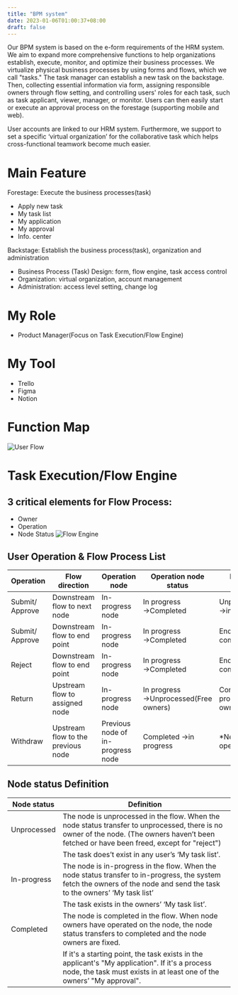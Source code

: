 ```yaml
---
title: "BPM system"
date: 2023-01-06T01:00:37+08:00
draft: false
---
```


Our BPM system is based on the e-form requirements of the HRM system. We aim to expand more comprehensive functions to help organizations establish, execute, monitor, and optimize their business processes.<!--more-->
We virtualize physical business processes by using forms and flows, which we call "tasks." The task manager can establish a new task on the backstage. Then, collecting essential information via form, assigning responsible owners through flow setting, and controlling users' roles for each task, such as task applicant, viewer, manager, or monitor. Users can then easily start or execute an approval process on the forestage (supporting mobile and web).

User accounts are linked to our HRM system. Furthermore, we support to set a specific ‘virtual organization’ for the collaborative task which helps cross-functional teamwork become much easier.

# **Main Feature**
Forestage: Execute the business processes(task)
- Apply new task
- My task list
- My application
- My approval
- Info. center

Backstage: Establish the business process(task), organization and administration
- Business Process (Task) Design: form, flow engine, task access control
- Organization: virtual organization, account management
- Administration: access level setting, change log

# **My Role**
- Product Manager(Focus on Task Execution/Flow Engine)

# **My Tool**
- Trello
- Figma
- Notion

# **Function Map**
![User Flow](https://drive.google.com/uc?export=view&id=1DLXD_RQCRtQ958kquhnsRsov4Hcv6rzq)

# **Task Execution/Flow Engine**
## 3 critical elements for Flow Process:
- Owner
- Operation
- Node Status
![Flow Engine](https://drive.google.com/uc?export=view&id=1_QSWdw8UnDRFhGuPNAFdNrQpOGY_EXp7)

## User Operation & Flow Process List
|Operation|Flow direction|Operation node|Operation node status|Next node status|Pass by node status|
| --- | --- | --- | --- | --- | --- |
| Submit/ Approve | Downstream flow to next node | In-progress node | In progress →Completed | Unprocessed →in progress | N/A |
| Submit/ Approve | Downstream flow to end point | In-progress node | In progress →Completed | End point(Flow completed) | N/A |
| Reject | Downstream flow to end point | In-progress node | In progress →Completed | End point(Flow completed) | In progress →unprocessed(Keep owners) |
| Return | Upstream flow to assigned node | In-progress node | In progress →Unprocessed(Free owners) | Completed→in progress(Update owners) | In progress/ completed →unprocessed(Free owners) |
| Withdraw | Upstream flow to the previous node | Previous node of  in-progress node | Completed →in progress | *Next node= operation node | *Original processing node: in progress →unprocessed(Free owners) |

## Node status Definition
| Node status | Definition |
| --- | --- |
| Unprocessed | The node is unprocessed in the flow. When the node status transfer to unprocessed, there is no owner of the node. (The owners haven’t been fetched or have been freed, except for "reject") |
|  | The task does’t exist in any user’s ‘My task list’. |
| In-progress | The node is in-progress in the flow. When the node status transfer to in-progress, the system fetch the owners of the node and send the task to the owners’ ‘My task list’ |
|  | The task exists in the owners’ ‘My task list’. |
| Completed | The node is completed in the flow. When node owners have operated  on the node, the node status transfers to completed and the node owners are fixed. |
|  | If it's a starting point, the task exists in the applicant's "My application". If it's a process node, the task must exists in at least one of the owners’ "My approval". |
